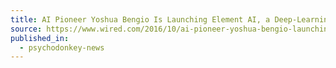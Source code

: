 ```yaml
---
title: AI Pioneer Yoshua Bengio Is Launching Element AI, a Deep-Learning Incubator
source: https://www.wired.com/2016/10/ai-pioneer-yoshua-bengio-launching-element-ai-deep-learning-incubator/
published_in:
  - psychodonkey-news
---
```

